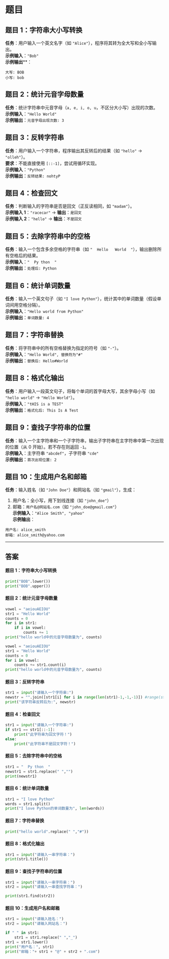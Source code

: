 # 题目


## **题目 1：字符串大小写转换**
**任务**：用户输入一个英文名字（如 `"Alice"`），程序将其转为全大写和全小写输出。  
**示例输入**：`"Bob"`  
**示例输出****：  
```
大写: BOB  
小写: bob
```

## **题目 2：统计元音字母数量**
**任务**：统计字符串中元音字母（`a, e, i, o, u`，不区分大小写）出现的次数。  
**示例输入**：`"Hello World"`  
**示例输出**：`元音字母出现次数: 3`


## **题目 3：反转字符串**
**任务**：用户输入一个字符串，程序输出其反转后的结果（如 `"hello"` → `"olleh"`）。  
**要求**：不能直接使用 `[::-1]`，尝试用循环实现。  
**示例输入**：`"Python"`  
**示例输出**：`反转结果: nohtyP`


## **题目 4：检查回文**
**任务**：判断输入的字符串是否是回文（正反读相同，如 `"madam"`）。  
**示例输入 1**：`"racecar"` → **输出**：`是回文`  
**示例输入 2**：`"hello"` → **输出**：`不是回文`


## **题目 5：去除字符串中的空格**
**任务**：输入一个包含多余空格的字符串（如 `"  Hello   World  "`），输出删除所有空格后的结果。  
**示例输入**：`"  Py thon  "`  
**示例输出**：`处理后: Python`


## **题目 6：统计单词数量**
**任务**：输入一个英文句子（如 `"I love Python"`），统计其中的单词数量（假设单词间用空格分隔）。  
**示例输入**：`"Hello world from Python"`  
**示例输出**：`单词数量: 4`


## **题目 7：字符串替换**
**任务**：将字符串中的所有空格替换为指定的符号（如 `"-"`）。  
**示例输入**：`"Hello World", 替换符为"#"`  
**示例输出**：`替换后: Hello#World`


## **题目 8：格式化输出**
**任务**：用户输入一段英文句子，将每个单词的首字母大写，其余字母小写（如 `"hello world"` → `"Hello World"`）。  
**示例输入**：`"tHIS is a TEST"`  
**示例输出**：`格式化后: This Is A Test`


## **题目 9：查找子字符串的位置**
**任务**：输入一个主字符串和一个子字符串，输出子字符串在主字符串中第一次出现的位置（从 0 开始）。若不存在则返回 `-1`。  
**示例输入**：主字符串 `"abcdef"`，子字符串 `"cde"`  
**示例输出**：`首次出现位置: 2`


## **题目 10：生成用户名和邮箱**
**任务**：输入姓名（如 `"John Doe"`）和网站名（如 `"gmail"`），生成：  
1. 用户名：全小写，用下划线连接（如 `"john_doe"`）  
2. 邮箱：`用户名@网站名.com`（如 `"john_doe@gmail.com"`）  
**示例输入**：`"Alice Smith", "yahoo"`  
**示例输出**：  
```
用户名: alice_smith  
邮箱: alice_smith@yahoo.com
```

---

## 答案

#### **题目 1：字符串大小写转换**

```Python
print("BOB".lower())
print("BOB".upper())

```

#### **题目 2：统计元音字母数量**

```Python
vowel = "aeiouAEIOU"
str1 = "Hello World"
counts = 0
for i in str1:
    if i in vowel:
        counts += 1
print("hello world中的元音字母数量为", counts)
```
```Python
vowel = "aeiouAEIOU"
str1 = "Hello World"
counts = 0
for i in vowel:
    counts += str1.count(i)
print("hello world中的元音字母数量为", counts)

```

#### **题目 3：反转字符串**
```Python
str1 = input("请输入一个字符串:")
newstr = "".join([str1[i] for i in range(len(str1)-1,-1,-1)]) #range(start,end,step)
print("该字符串反转后为:", newstr)

```
#### **题目 4：检查回文**
```Python
str1 = input("请输入一个字符串:")
if str1 == str1[::-1]:
    print("此字符串为回文字符！")
else:
    print("此字符串不是回文字符！")

```

#### **题目 5：去除字符串中的空格**
```Python
str1 = "  Py thon  "
newstr1 = str1.replace(" ","")
print(newstr1)

```

#### **题目 6：统计单词数量**
```Python
str1 = "I love Python"
words = str1.split()
print("I love Python的单词数量为", len(words))
```

#### **题目 7：字符串替换**
```Python
print("hello world".replace(" ","#"))

```

#### **题目 8：格式化输出**
```Python
str1 = input("请输入一串字符串：")
print(str1.title())
```

#### **题目 9：查找子字符串的位置**
```Python
str1 = input("请输入一串字符串：")
str2 = input("请输入一串查找字符串：")

print(str1.find(str2))
```

#### **题目 10：生成用户名和邮箱**
```Python
str1 = input("请输入姓名：")
str2 = input("请输入网站名：")

if " " in str1:
    str1 = str1.replace(" ","_")
str1 = str1.lower()
print("用户名：", str1)
print("邮箱："+ str1 + "@" + str2 + ".com")
```